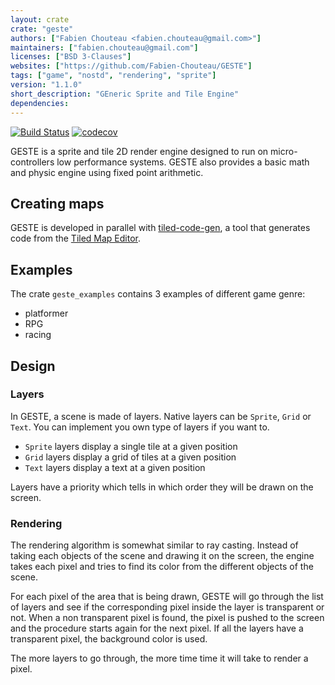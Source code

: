 ```yaml
---
layout: crate
crate: "geste"
authors: ["Fabien Chouteau <fabien.chouteau@gmail.com>"]
maintainers: ["fabien.chouteau@gmail.com"]
licenses: ["BSD 3-Clauses"]
websites: ["https://github.com/Fabien-Chouteau/GESTE"]
tags: ["game", "nostd", "rendering", "sprite"]
version: "1.1.0"
short_description: "GEneric Sprite and Tile Engine"
dependencies: 
---
```

[![Build Status](https://travis-ci.org/Fabien-Chouteau/GESTE.svg?branch=master)](https://travis-ci.org/Fabien-Chouteau/GESTE)
[![codecov](https://codecov.io/gh/Fabien-Chouteau/GESTE/branch/master/graph/badge.svg)](https://codecov.io/gh/Fabien-Chouteau/GESTE)

GESTE is a sprite and tile 2D render engine designed to run on
micro-controllers low performance systems. GESTE also provides a basic math and
physic engine using fixed point arithmetic.

## Creating maps

GESTE is developed in parallel with
[tiled-code-gen](https://github.com/Fabien-Chouteau/tiled-code-gen), a tool
that generates code from the [Tiled Map Editor](https://www.mapeditor.org/).

## Examples

The crate `geste_examples` contains 3 examples of different game genre:
 - platformer
 - RPG
 - racing

## Design

### Layers

In GESTE, a scene is made of layers. Native layers can be `Sprite`, `Grid` or
`Text`. You can implement you own type of layers if you want to.

 - `Sprite` layers display a single tile at a given position
 - `Grid` layers display a grid of tiles at a given position
 - `Text` layers display a text at a given position

Layers have a priority which tells in which order they will be drawn on the
screen.

### Rendering

The rendering algorithm is somewhat similar to ray casting. Instead of taking
each objects of the scene and drawing it on the screen, the engine takes each
pixel and tries to find its color from the different objects of the scene.

For each pixel of the area that is being drawn, GESTE will go through the list
of layers and see if the corresponding pixel inside the layer is transparent or
not. When a non transparent pixel is found, the pixel is pushed to the screen
and the procedure starts again for the next pixel. If all the layers have a
transparent pixel, the background color is used.

The more layers to go through, the more time time it will take to render a
pixel.



